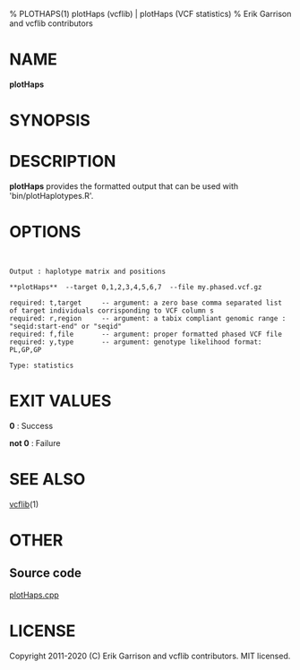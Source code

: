 % PLOTHAPS(1) plotHaps (vcflib) | plotHaps (VCF statistics)
% Erik Garrison and vcflib contributors

# NAME

**plotHaps**

# SYNOPSIS



# DESCRIPTION

**plotHaps** provides the formatted output that can be used with 'bin/plotHaplotypes.R'.



# OPTIONS

```


Output : haplotype matrix and positions

**plotHaps**  --target 0,1,2,3,4,5,6,7  --file my.phased.vcf.gz                                                           

required: t,target     -- argument: a zero base comma separated list of target individuals corrisponding to VCF column s        
required: r,region     -- argument: a tabix compliant genomic range : "seqid:start-end" or "seqid"                          
required: f,file       -- argument: proper formatted phased VCF file                                                            
required: y,type       -- argument: genotype likelihood format: PL,GP,GP                                                        

Type: statistics

```





# EXIT VALUES

**0**
: Success

**not 0**
: Failure

# SEE ALSO



[vcflib](./vcflib.md)(1)



# OTHER

## Source code

[plotHaps.cpp](https://github.com/vcflib/vcflib/blob/master/src/plotHaps.cpp)

# LICENSE

Copyright 2011-2020 (C) Erik Garrison and vcflib contributors. MIT licensed.

<!--
  Created with ./scripts/bin2md.rb scripts/bin2md-template.erb
-->
